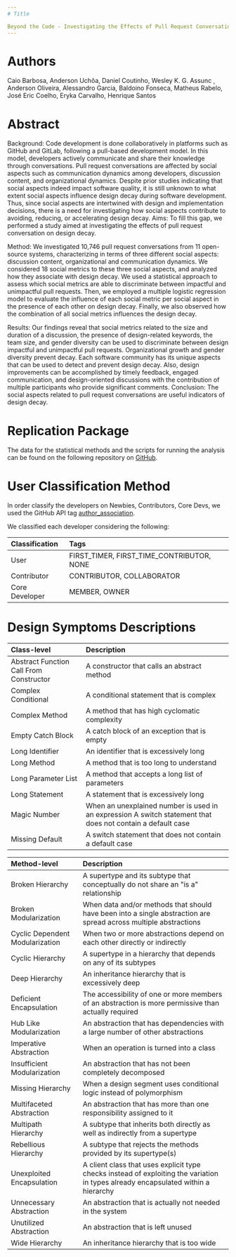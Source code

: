 ```yaml
---
# Title

Beyond the Code - Investigating the Effects of Pull Request Conversations on Design Decay
---
```


# Authors

Caio Barbosa, Anderson Uchôa, Daniel Coutinho, Wesley K. G. Assunc ̧ Anderson Oliveira, Alessandro Garcia, Baldoino Fonseca, Matheus Rabelo, José Eric Coelho, Eryka Carvalho, Henrique Santos

# Abstract

Background: Code development is done collaboratively in platforms such as GitHub and GitLab, following a pull-based development model. In this model, developers actively communicate and share their knowledge through conversations. Pull request conversations are affected by social aspects such as communication dynamics among developers, discussion content, and organizational dynamics. Despite prior studies indicating that social aspects indeed impact software quality, it is still unknown to what extent social aspects influence design decay during software development. Thus, since social aspects are intertwined with design and implementation decisions, there is a need for investigating how social aspects contribute to avoiding, reducing, or accelerating design decay.
Aims: To fill this gap, we performed a study aimed at investigating the effects of pull request conversation on design decay. 

Method: We investigated 10,746 pull request conversations from 11 open-source systems, characterizing in terms of three different social aspects: discussion content, organizational and communication dynamics. We considered 18 social metrics to these three social aspects, and analyzed how they associate with design decay. We used a statistical approach to assess which social metrics are able to discriminate between impactful and unimpactful pull requests. Then, we employed a multiple logistic regression model to evaluate the influence of each social metric per social aspect in the presence of each other on design decay. Finally, we also observed how the combination of all social metrics influences the design decay. 

Results: Our findings reveal that social metrics related to the size and duration of a discussion, the presence of design-related keywords, the team size, and gender diversity can be used to discriminate between design impactful and unimpactful pull requests. Organizational growth and gender diversity prevent decay. Each software community has its unique aspects that can be used to detect and prevent design decay. Also, design improvements can be accomplished by timely feedback, engaged communication, and design-oriented discussions with the contribution of multiple participants who provide significant comments. Conclusion: The social aspects related to pull request conversations are useful indicators of design decay.

# Replication Package

The data for the statistical methods and the scripts for running the analysis can be found on the following repository on [GitHub](https://github.com/opus-research/beyond_the_code_pull_requests_design_decay).

# User Classification Method

In order classify the developers on Newbies, Contributors, Core Devs, we used the GitHub API tag [author_association](https://docs.github.com/en/graphql/reference/enums#commentauthorassociation).

We classified each developer considering the following:

| Classification | Tags | 
|:---------------|:-----|
| User           | FIRST_TIMER, FIRST_TIME_CONTRIBUTOR, NONE |
| Contributor    | CONTRIBUTOR, COLLABORATOR |
| Core Developer | MEMBER, OWNER |

# Design Symptoms Descriptions

| Class-level | Description |
|:-------------|:------------|
|	Abstract Function Call From Constructor	|	A constructor that calls an abstract method	|
|	Complex Conditional	|	A conditional statement that is complex	|
|	Complex Method	|	A method that has high cyclomatic complexity |
|	Empty Catch Block	|	A catch block of an exception that is empty	|
|	Long Identifier	|	An identifier that is excessively long	|
|	Long Method	|	A method that is too long to understand	|
|	Long Parameter List	|	A method that accepts a long list of parameters	|
|	Long Statement	|	A statement that is excessively long|
|	Magic Number	|	When an unexplained number is used in an expression A switch statement that does not contain a default case	|
|	Missing Default	|	A switch statement that does not contain a default case	|

| Method-level | Description |
| :-------------------------------------- | :-------------------------------------------|
|	Broken Hierarchy	|	A supertype and its subtype that conceptually do not share an "is a" relationship		|
|	Broken Modularization	|	When data and/or methods that should have been into a single abstraction are spread across multiple abstractions		|
|	Cyclic Dependent Modularization	|	When two or more abstractions depend on each other directly or indirectly		|
|	Cyclic Hierarchy	|	A supertype in a hierarchy that depends on any of its subtypes		|
|	Deep Hierarchy	|	An inheritance hierarchy that is excessively deep		|
|	Deficient Encapsulation	|	The accessibility of one or more members of an abstraction is more permissive than actually required		|
|	Hub Like Modularization	|	An abstraction that has dependencies with a large number of other abstractions		|
|	Imperative Abstraction	|	When an operation is turned into a class		|
|	Insufficient Modularization	|	An abstraction that has not been completely decomposed		|
|	Missing Hierarchy	|	When a design segment uses conditional logic instead of polymorphism		|
|	Multifaceted Abstraction	|	An abstraction that has more than one responsibility assigned to it		|
|	Multipath Hierarchy	|	A subtype that inherits both directly as well as indirectly from a supertype		|
|	Rebellious Hierarchy	|	A subtype that rejects the methods provided by its supertype(s)		|
|	Unexploited Encapsulation	|	A client class that uses explicit type checks instead of exploiting the variation in types already encapsulated within a hierarchy		|
|	Unnecessary Abstraction	|	An abstraction that is actually not needed in the system		|
|	Unutilized Abstraction	|	An abstraction that is left unused		|
|	Wide Hierarchy	|	An inheritance hierarchy that is too wide		|
